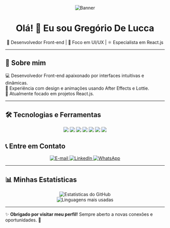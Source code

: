 <!-- Banner -->
<p align="center">
  <img src="https://github.com/user-attachments/assets/1f0b2eea-d7ab-413c-8b34-87698ffcfb66"
 alt="Banner" />
</p>

<h1 align="center">Olá! 👋 Eu sou Gregório De Lucca </h1>

<p align="center">
  🚀 Desenvolvedor Front-end | 🎨 Foco em UI/UX | ⚛️ Especialista em React.js
</p>

---

## 🚀 Sobre mim
💻 Desenvolvedor Front-end apaixonado por interfaces intuitivas e dinâmicas.  
🎨 Experiência com design e animações usando After Effects e Lottie.  
📌 Atualmente focado em projetos React.js.

---
 
## 🛠️ **Tecnologias e Ferramentas**

<p align="center">
  <img src="https://img.shields.io/badge/React-20232A?style=for-the-badge&logo=react&logoColor=61DAFB" />
  <img src="https://img.shields.io/badge/Node.js-43853D?style=for-the-badge&logo=node.js&logoColor=white" />
  <img src="https://img.shields.io/badge/JavaScript-323330?style=for-the-badge&logo=javascript&logoColor=F7DF1E" />
  <img src="https://img.shields.io/badge/TypeScript-007ACC?style=for-the-badge&logo=typescript&logoColor=white" />
  <img src="https://img.shields.io/badge/Figma-F24E1E?style=for-the-badge&logo=figma&logoColor=white" />
  <img src="https://img.shields.io/badge/After%20Effects-9999FF?style=for-the-badge&logo=adobeaftereffects&logoColor=white" />
  <img src="https://img.shields.io/badge/Git-F05032?style=for-the-badge&logo=git&logoColor=white" />
</p>


## 📞 **Entre em Contato**
<p align="center">
  <a href="mailto:gregoriodelucca@gmail.com">
    <img src="https://img.shields.io/badge/Gmail-EA4335?style=for-the-badge&logo=gmail&logoColor=white" alt="E-mail">
  </a>
  <a href="https://www.linkedin.com/in/gregoriodelucca">
    <img src="https://img.shields.io/badge/LinkedIn-0077B5?style=for-the-badge&logo=linkedin&logoColor=white" alt="LinkedIn">
  </a>
  <a href="https://wa.me/5511971108462">
    <img src="https://img.shields.io/badge/WhatsApp-25D366?style=for-the-badge&logo=whatsapp&logoColor=white" alt="WhatsApp">
  </a>
</p>

---

## 📊 **Minhas Estatísticas**
<p align="center">
  <img src="https://github-readme-stats.vercel.app/api?username=gregoriodelucca&show_icons=true&theme=radical" alt="Estatísticas do GitHub">
  <br>
  <img src="https://github-readme-stats.vercel.app/api/top-langs/?username=gregoriodelucca&layout=compact&theme=radical" alt="Linguagens mais usadas">
</p>

---

✨ **Obrigado por visitar meu perfil!** Sempre aberto a novas conexões e oportunidades. 🚀  


